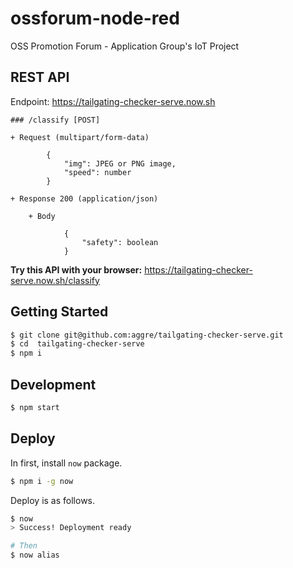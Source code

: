 # ossforum-node-red

OSS Promotion Forum - Application Group's IoT Project

## REST API

Endpoint: https://tailgating-checker-serve.now.sh

```
### /classify [POST]

+ Request (multipart/form-data)

        {
            "img": JPEG or PNG image,
            "speed": number
        }

+ Response 200 (application/json)

    + Body

            {
                "safety": boolean
            }
```

**Try this API with your browser:** https://tailgating-checker-serve.now.sh/classify

## Getting Started

```bash
$ git clone git@github.com:aggre/tailgating-checker-serve.git
$ cd  tailgating-checker-serve
$ npm i
```

## Development

```bash
$ npm start
```

## Deploy

In first, install `now` package.

```bash
$ npm i -g now
```

Deploy is as follows.

```bash
$ now
> Success! Deployment ready

# Then
$ now alias
```
